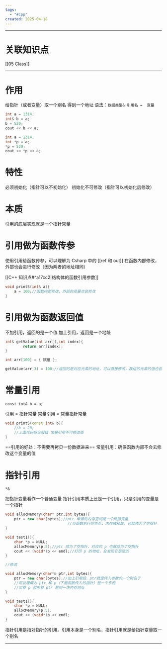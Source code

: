 ```yaml
---
tags:
  - "#Cpp"
created: 2025-04-18
---
```


---
# 关联知识点

[[05 Class]]

---
# 作用

给指针（或者变量）取一个别名
得到一个地址
语法：`数据类型& 引用名 =  变量`

```C++
int a = 1314;
int& b = a;
b = 520;
cout << b << a;

int a = 1314;
int *p = a;
*p = 520;
cout << *p << a;
```
# 特性

必须初始化（指针可以不初始化）
初始化不可修改（指针可以初始化后修改）
# 本质

引用的底层实现就是一个指针常量
# 引用做为函数传参

使用引用给函数传参，可以理解为 Csharp 中的 [[ref 和 out]]
在函数内部修改，外部也会进行修改（因为两者的地址相同）

[[C++ 知识点#^a17cc2|结构体的函数引用参数]]

```C++
void printS(int& a){
	a = 100;//函数内部修改，外部的变量也会修改
}
```

# 引用做为函数返回值

不加引用，返回的是一个值
加上引用，返回是一个地址

```C++
int& getValue(int arr[],int index){
		return arr[index];
}

int arr[100] = { 赋值 };

getValue(arr,3) = 100;//返回的是对应元素的地址，可以直接修改，数组的元素的值也会进行修改

```
# 常量引用

`const int& b = a;`

引用 = 指针常量
常量引用 = 常量指针常量

```C++
void printS(const int& b){
	//b = 20;
	//上面代码将会报错 常量引用不可修改值
}
```

==引用的好处：不需要再拷贝一份数据进来==
常量引用：确保函数内部不会去修改这个变量的值
# 指针引用

`*&`

把指针变量看作一个普通变量
指针引用本质上还是一个引用，只是引用的变量是一个指针

```C++
void allocMemory(char* ptr,int bytes){
	ptr = new char[bytes];//ptr 申请的内存空间是一个局部变量
							//当函数执行完毕后，内存被释放，也就称为了空指针
}

void test1(){
	char *p = NULL;
	allocMemory(p,5);//ptr 成为了空指针，对应的 p 也就成为了空指针
	cout << (void*)p << endl;//打印 p 的地址，会发现它是空的
}

//修改

void allocMemory(char*& ptr,int bytes){
	ptr = new char[bytes];//加上引用后，ptr就是传入参数的一个别名了
	//可以理解为 ptr 和 p（下面函数传入的指针）是一个东西
	//实参 p 和形参 ptr 是同一块内存地址
}

void test1(){
	char *p = NULL;
	allocMemory(p,5);
	cout << (void*)p << endl;
}
```

指针引用是指对指针的引用。引用本身是一个别名，指针引用就是给指针变量取一个别名




---
